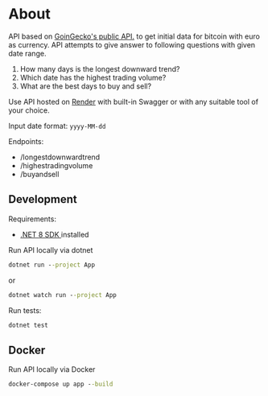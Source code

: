 # About

API based on [GoinGecko's public API.](https://www.coingecko.com/en/api/documentation) to get initial data for bitcoin with euro as currency. API attempts to give answer to following questions with given date range.

1. How many days is the longest downward trend?
2. Which date has the highest trading volume?
3. What are the best days to buy and sell?

Use API hosted on [Render](https://bitcoin-web-api.onrender.com/swagger) with built-in Swagger
or with any suitable tool of your choice.

Input date format: `yyyy-MM-dd`

Endpoints:

- /longestdownwardtrend
- /highestradingvolume
- /buyandsell

## Development

Requirements:

- [.NET 8 SDK ](https://dotnet.microsoft.com/download/dotnet/8.0) installed

Run API locally via dotnet

```cmd
dotnet run --project App
```

or

```cmd
dotnet watch run --project App
```

Run tests:

```cmd
dotnet test
```

## Docker

Run API locally via Docker

```cmd
docker-compose up app --build
```
